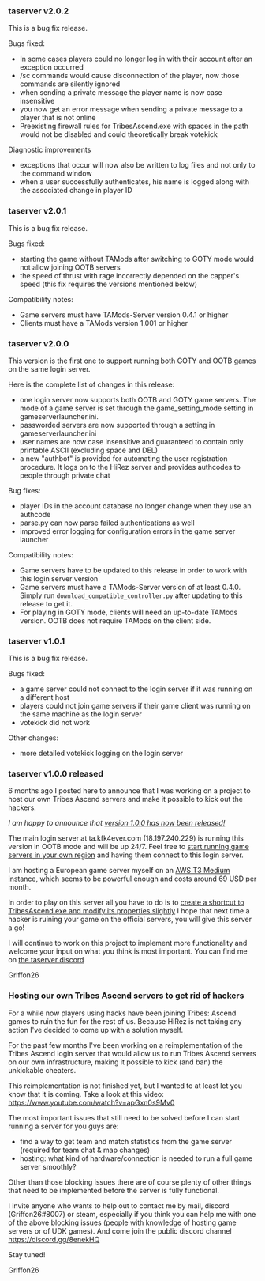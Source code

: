 ### taserver v2.0.2

This is a bug fix release.

Bugs fixed:
* In some cases players could no longer log in with their account
  after an exception occurred
* /sc commands would cause disconnection of the player, now those
  commands are silently ignored
* when sending a private message the player name is now case
  insensitive
* you now get an error message when sending a private message to 
  a player that is not online
* Preexisting firewall rules for TribesAscend.exe with spaces in the 
  path would not be disabled and could theoretically break votekick
  
Diagnostic improvements
* exceptions that occur will now also be written to log files and
  not only to the command window
* when a user successfully authenticates, his name is logged along
  with the associated change in player ID
  

### taserver v2.0.1

This is a bug fix release.

Bugs fixed:
* starting the game without TAMods after switching to GOTY mode would not allow joining OOTB servers
* the speed of thrust with rage incorrectly depended on the capper's speed
  (this fix requires the versions mentioned below)

Compatibility notes:
* Game servers must have TAMods-Server version 0.4.1 or higher
* Clients must have a TAMods version 1.001 or higher


### taserver v2.0.0

This version is the first one to support running both GOTY and OOTB games on the same login server.

Here is the complete list of changes in this release:
* one login server now supports both OOTB and GOTY game servers.
  The mode of a game server is set through the game_setting_mode setting in gameserverlauncher.ini.
* passworded servers are now supported through a setting in gameserverlauncher.ini
* user names are now case insensitive and guaranteed to contain only printable ASCII
  (excluding space and DEL)
* a new "authbot" is provided for automating the user registration procedure.
  It logs on to the HiRez server and provides authcodes to people through private chat

Bug fixes:
* player IDs in the account database no longer change when they use an authcode
* parse.py can now parse failed authentications as well
* improved error logging for configuration errors in the game server launcher

Compatibility notes:
* Game servers have to be updated to this release in order to work with this login server version
* Game servers must have a TAMods-Server version of at least 0.4.0.
  Simply run `download_compatible_controller.py` after updating to this release to get it.
* For playing in GOTY mode, clients will need an up-to-date TAMods version.
  OOTB does not require TAMods on the client side.


### taserver v1.0.1

This is a bug fix release.

Bugs fixed:
* a game server could not connect to the login server if it was running on a different 
  host
* players could not join game servers if their game client was running on the same machine 
  as the login server    
* votekick did not work

Other changes:
* more detailed votekick logging on the login server


### taserver v1.0.0 released

6 months ago I posted here to announce that I was working on a project to host our own
Tribes Ascend servers and make it possible to kick out the hackers.

_I am happy to announce that [version 1.0.0 has now been released!](https://github.com/Griffon26/taserver/releases/tag/v1.0.0)_

The main login server at ta.kfk4ever.com (18.197.240.229) is running this version in OOTB
mode and will be up 24/7. Feel free to 
[start running game servers in your own region](https://github.com/Griffon26/taserver#hosting-a-dedicated-server)
and having them connect to this login server.

I am hosting a European game server myself on an 
[AWS T3 Medium instance](https://aws.amazon.com/ec2/instance-types/t3/),
which seems to be powerful enough and costs around 69 USD per month. 

In order to play on this server all you have to do is to [create a shortcut to TribesAscend.exe
and modify its properties slightly](https://github.com/Griffon26/taserver#joining-games)
I hope that next time a hacker is ruining your game on the official servers, you will give
this server a go!

I will continue to work on this project to implement more functionality and welcome your
input on what you think is most important. You can find me on 
[the taserver discord](https://discord.gg/8enekHQ)

Griffon26


### Hosting our own Tribes Ascend servers to get rid of hackers


For a while now players using hacks have been joining Tribes: Ascend games to ruin the fun for the rest of us. Because HiRez is not taking any action I've decided to come up with a solution myself.

For the past few months I've been working on a reimplementation of the Tribes Ascend login server that would allow us to run Tribes Ascend servers on our own infrastructure, making it possible to kick (and ban) the unkickable cheaters.

This reimplementation is not finished yet, but I wanted to at least let you know that it is coming. Take a look at this video: https://www.youtube.com/watch?v=apGxn0s9Mv0

The most important issues that still need to be solved before I can start running a server for you guys are:
* find a way to get team and match statistics from the game server (required for team chat & map changes)
* hosting: what kind of hardware/connection is needed to run a full game server smoothly?

Other than those blocking issues there are of course plenty of other things that need to be implemented before the server is fully functional.

I invite anyone who wants to help out to contact me by mail, discord (Griffon26#8007) or steam, especially if you think you can help me with one of the above blocking issues (people with knowledge of hosting game servers or of UDK games). And come join the public discord channel https://discord.gg/8enekHQ

Stay tuned!

Griffon26